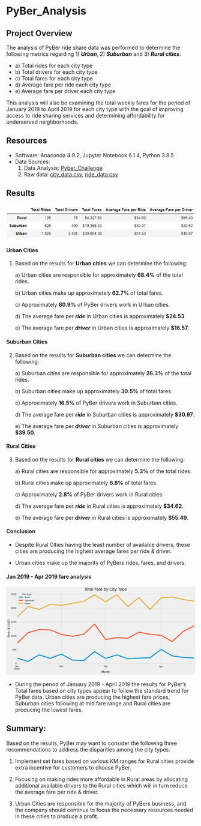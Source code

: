 # PyBer_Analysis

## Project Overview

The analysis of PyBer ride share data was performed to determine the following metrics regarding 1) ***Urban***, 2) ***Suburban*** and 3) ***Rural cities***: 

  - a) Total rides for each city type
  - b) Total drivers for each city type
  - c) Total fares for each city type
  - d) Average fare per ride each city type
  - e) Average fare per driver each city type

This analysis will also be examining the total weekly fares for the period of January 2019 to April 2019 for each city type with the goal of improving access to ride sharing services and determining affordability for underserved neighborhoods.

## Resources 

- Software: Anaconda 4.9.2, Jupyter Notebook 6.1.4, Python 3.8.5
- Data Sources: 
   1. Data Analysis: [Pyber_Challenge](PyBer_Challenge.ipynb)
   2. Raw data: [city_data.csv](Resources/city_data.csv), [ride_data.csv](Resources/ride_data.csv)

## Results

<p align="center">
  <img src="Resources/Fig_8.PNG" width="800"/>
</p>

#### Urban Cities                                                  
1. Based on the results for **Urban cities** we can determine the following:
   
   a) Urban cities are responsible for approximately **68.4%** of the total rides.
   
   b) Urban cities make up approximately **62.7%** of total fares.
   
   c) Approximately **80.9%** of PyBer drivers work in Urban cities.
   
   d) The average fare per ***ride*** in Urban cities is approximately **$24.53**
   
   e) The average fare per ***driver*** in Urban cities is approximately **$16.57**.

#### Suburban Cities    
2. Based on the results for **Suburban cities** we can determine the following:
   
   a) Suburban cities are responsible for approximately **26.3%** of the total rides.
   
   b) Suburban cities make up approximately **30.5%** of total fares.
   
   c) Approximately **16.5%** of PyBer drivers work in Suburban cities.
   
   d) The average fare per ***ride*** in Suburban cities is approximately **$30.97**.
   
   e) The average fare per ***driver*** in Suburban cities is approximately **$39.50**.

#### Rural Cities  
3. Based on the results for **Rural cities** we can determine the following:
   
   a) Rural cities are responsible for approximately **5.3%** of the total rides.
   
   b) Rural cities make up approximately **6.8%** of total fares.
   
   c) Approximately **2.8%** of PyBer drivers work in Rural cities.
   
   d) The average fare per ***ride*** in Rural cities is approximately **$34.62**.
   
   e) The average fare per ***driver*** in Rural cities is approximately **$55.49**.

#### Conclusion

- Despite Rural Cities having the least number of available drivers, these cities are producing the highest average fares per ride & driver.

- Urban cities make up the majority of PyBers rides, fares, and drivers.

#### Jan 2019 - Apr 2019 fare analysis

<p align="left">
  <img src="Resources/PyBer_fare_summary.png" width=900"/>
</p>

- During the period of January 2019 - April 2019 the results for PyBer’s Total fares based on city types appear to follow the standard trend for PyBer data. Urban cities are producing the highest fare prices, Suburban cities following at mid fare range and Rural cities are producing the lowest fares.

## Summary: 
Based on the results, PyBer may want to consider the following three recommendations to address the disparities among the city types.

1. Implement set fares based on various KM ranges for Rural cities provide extra incentive for customers to choose PyBer.

2. Focusing on making rides more affordable in Rural areas by allocating additional available drivers to the Rural cities which will in turn reduce the average fare per ride & driver.

3.  Urban Cities are responsible for the majority of PyBers business, and the company should continue to focus the necessary resources needed in these cities to produce a profit.


